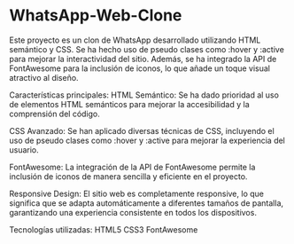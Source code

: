 # WhatsApp-Web-Clone
Este proyecto es un clon de WhatsApp desarrollado utilizando HTML semántico y CSS. Se ha hecho uso de pseudo clases como :hover y :active para mejorar la interactividad del sitio. Además, se ha integrado la API de FontAwesome para la inclusión de iconos, lo que añade un toque visual atractivo al diseño.

Características principales:
HTML Semántico: Se ha dado prioridad al uso de elementos HTML semánticos para mejorar la accesibilidad y la comprensión del código.

CSS Avanzado: Se han aplicado diversas técnicas de CSS, incluyendo el uso de pseudo clases como :hover y :active para mejorar la experiencia del usuario.

FontAwesome: La integración de la API de FontAwesome permite la inclusión de iconos de manera sencilla y eficiente en el proyecto.

Responsive Design: El sitio web es completamente responsive, lo que significa que se adapta automáticamente a diferentes tamaños de pantalla, garantizando una experiencia consistente en todos los dispositivos.

Tecnologías utilizadas:
HTML5
CSS3
FontAwesome
